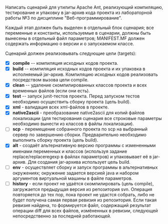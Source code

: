 Написать сценарий для утилиты Apache Ant, реализующий компиляцию, тестирование и
упаковку в jar-архив кода проекта из лабораторной работы №3 по дисциплине
"Веб-программирование".

Каждый этап должен быть выделен в отдельный блок сценария; все переменные и
константы, используемые в сценарии, должны быть вынесены в отдельный файл
параметров; MANIFEST.MF должен содержать информацию о версии и о запускаемом
классе.

Cценарий должен реализовывать следующие цели (targets):

- [x] **compile** -- компиляция исходных кодов проекта.
- [x] **build** -- компиляция исходных кодов проекта и их упаковка в исполняемый jar-архив. Компиляцию исходных кодов реализовать посредством вызова цели compile.
- [x] **clean** -- удаление скомпилированных классов проекта и всех временных файлов (если они есть).
- [x] **test** -- запуск junit-тестов проекта. Перед запуском тестов необходимо осуществить сборку проекта (цель build).
- [x] **xml** - валидация всех xml-файлов в проекте.
- [x] **native2ascii** - преобразование native2ascii для копий файлов локализации (для тестирования сценария все строковые параметры необходимо вынести из классов в файлы локализации).
- [ ] **scp** - перемещение собранного проекта по scp на выбранный сервер по завершению сборки. Предварительно необходимо выполнить сборку проекта (цель build).
- [x] **alt** - создаёт альтернативную версию программы с измененными именами переменных и классов (используя задание replace/replaceregexp в файлах параметров) и упаковывает её в jar-архив. Для создания jar-архива использует цель build.
- [ ] **env** - осуществляет сборку и запуск программы в альтернативных окружениях; окружение задается версией java и набором аргументов виртуальной машины в файле параметров.
- [ ] **history** - если проект не удаётся скомпилировать (цель compile), загружается предыдущая версия из репозитория svn. Операция повторяется до тех пор, пока проект не удастся собрать, либо не будет получена самая первая ревизия из репозитория. Если такая ревизия найдена, то формируется файл, содержащий результат операции diff для всех файлов, измёненных в ревизии, следующей непосредственно за последней работающей.
